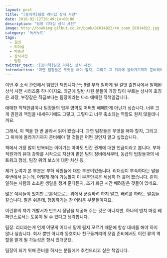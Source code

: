 ```yaml
---
layout: post
title: "[종이책]팀장 리더십 상식 사전"
date: 2016-02-12T20:49:14+00:00
description: "팀장 리더십 상식 사전"
image: http://bookimg.gilbut.co.kr/book/BC014822/rn_zoom_BC014822.jpg
category: '독서노트'  
tags: 
  - 길벗
  - 리더십
  - 박종선
  - 상식사전
  - 팀장
twitter_text: '[종이책]팀장 리더십 상식 사전'
introduction: '과연 팀장들은 무엇을 해야 할지, 그리고 그 위치에 올라가기까지 준비해야 할 것들은 어떤 것인지 알고 싶었습니다.'
---
```


이번 주 소식 관련해서 읽었던 책입니다.^^; 8월 부터 일하게 될 길벗 출판사에서 발매된 상식 사전 시리즈중 하나이지요. 최근에 일반 사원 분들이 가장 많이 부르는 상사이 호칭은 과장, 부장같은 직급보다는 팀장이라는 다소 애매한 직책일겁니다.

애매한 직책만큼이나 팀장들의 업무 영역도 어쩌명 애매한게 아닌가 싶습니다. 너무 크게 권한과 책임을 내세우기에도 그렇고, 그렇다고 너무 축소되는 역할도 원치 않을테니까요.

그래서, 이 책을 한 번 골라서 읽어 봤습니다. 과연 팀장들은 무엇을 해야 할지, 그리고 그 위치에 올라가기까지 준비해야 할 것들은 어떤 것인지 알고 싶었습니다.

책에서 가장 많이 반복되는 이야기는 아마도 인간 관계에 대한 언급이라고 봅니다. 부하 직원과의 유대 강화를 시작으로 자신이 맡은 팀의 정비에서부터, 동급의 팁장들과의 네트워크 형성, 팀장 위의 보스에 대한 처신 등.

제가 눈여겨 본 부분은 부하 직원들에 대한 부분이었습니다. 리더십이 부족하다는 말을 주변에서 듣는데, 어떻게 해야 가능할지 이 부분만큼은 세심히 더 훑어 봤습니다. 같이 일하는 사람의 소소한 생일을 챙겨 준다든지, 조기 퇴근 시간 배려같은 것들이 있네요.

많은 예시들이 있지만 근본적으로는 위에서 군림하려 하지 말고, 배려를 하라는 말씀들 같습니다. 말은 쉬운데, 행동하기는 참 어려운 부분들이지요.

이런류의 자기 개발서가 반드시 정답을 제공해 주는 것은 아니지만, 하나의 벤치 마킹 레퍼런스로서는 도움이 될 수 있다고 생각합니다.

팀장. 리더라는게 언제 어떻게 어디서 맡게 될지 모르기 때문에 항상 대비를 해야 하지 않나 싶습니다. 회사 뿐만 아니라 동호회나 친구들끼리의 모임 준비에서도 이런 류의 역할을 맡게 될 가능성은 항시 있더군요.

팀장이 되기 위해 준비를 하시는 분들에게 추천드리고 싶은 책입니다.